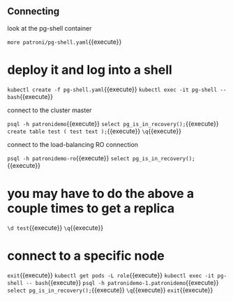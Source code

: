 ## Connecting

look at the pg-shell container

`more patroni/pg-shell.yaml`{{execute}}

# deploy it and log into a shell

`kubectl create -f pg-shell.yaml`{{execute}}
`kubectl exec -it pg-shell -- bash`{{execute}}

connect to the cluster master

`psql -h patronidemo`{{execute}}
`select pg_is_in_recovery();`{{execute}}
`create table test ( test text );`{{execute}}
`\q`{{execute}}

connect to the load-balancing RO connection

`psql -h patronidemo-ro`{{execute}}
`select pg_is_in_recovery();`{{execute}}

# you may have to do the above a couple times to get a replica

`\d test`{{execute}}
`\q`{{execute}}

# connect to a specific node

`exit`{{execute}}
`kubectl get pods -L role`{{execute}}
`kubectl exec -it pg-shell -- bash`{{execute}}
`psql -h patronidemo-1.patronidemo`{{execute}}
`select pg_is_in_recovery();`{{execute}}
`\q`{{execute}}
`exit`{{execute}}
